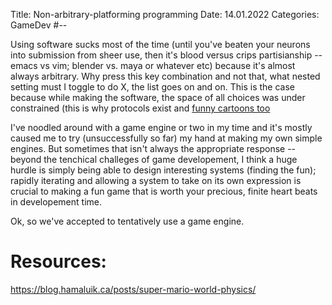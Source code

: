 Title: Non-arbitrary-platforming programming
Date: 14.01.2022
Categories: GameDev
#--

Using software sucks most of the time (until you've beaten your neurons into submission from sheer use, then it's blood versus crips
partisianship -- emacs vs vim; blender vs. maya or whatever etc) because 
it's almost always arbitrary. Why press this key combination and not that, what nested setting must I toggle to do X, the list goes on and on.
This is the case because while making the software, the space of all choices was under constrained (this is why protocols exist and [funny 
cartoons too]()

I've noodled around with a game engine or two in my time and it's mostly caused me to try (unsuccessfully so far) my hand at making my own simple 
engines.
But sometimes that isn't always the appropriate response -- beyond the tenchical challeges of game developement, I think a huge hurdle is simply
being able to design interesting systems (finding the fun); rapidly iterating and allowing a system to take on its own expression is crucial to
making a fun game that is worth your precious, finite heart beats in developement time.

Ok, so we've accepted to tentatively use a game engine.

Resources:
=====================================================================================
https://blog.hamaluik.ca/posts/super-mario-world-physics/

